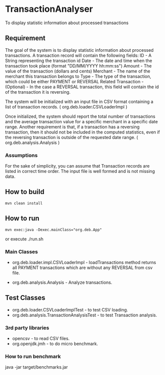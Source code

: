 # TransactionAnalyser
To display statistic information about processed transactions

## Requirement
The goal of the system is to display statistic information about processed transactions.
A transaction record will contain the following fields:
ID - A String representing the transaction id
Date - The date and time when the transaction took place (format "DD/MM/YYYY hh:mm:ss")
Amount - The value of the transaction (dollars and cents)
Merchant - The name of the merchant this transaction belongs to
Type - The type of the transaction, which could be either PAYMENT or REVERSAL
Related Transaction - (Optional) - In the case a REVERSAL transaction, this field will contain the id of the transaction it is reversing.

The system will be initialized with an input file in CSV format containing a list of transaction records. ( org.deb.loader.CSVLoaderImpl )

Once initialized, the system should report the total number of transactions and the average transaction value for a specific merchant in a specific date range.
Another requirement is that, if a transaction has a reversing transaction, then it should not be included in the computed statistics, even if the reversing transaction is outside of the requested date range. ( org.deb.analysis.Analysis )

### Assumptions
For the sake of simplicity, you can assume that Transaction records are listed in correct time order.
The input file is well formed and is not missing data.


## How to build
```
mvn clean install 
```

## How to run
```
mvn exec:java -Dexec.mainClass="org.deb.App"
```

or execute
./run.sh

### Main Classes
* org.deb.loader.impl.CSVLoaderImpl - loadTransactions method returns all PAYMENT transactions which are without any REVERSAL from csv file.

* org.deb.analysis.Analysis - Analyze transactions.

## Test Classes
* org.deb.loader.CSVLoaderImplTest - to test CSV loading.
* org.deb.analysis.TransactionAnalysisTest - to test Transaction analysis. 



### 3rd party libraries
* opencsv - to read CSV files.
* org.openjdk.jmh - to do micro benchmark.

### How to run benchmark
java -jar target/benchmarks.jar
